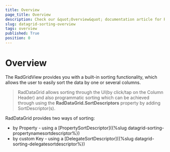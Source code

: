 ```yaml
---
title: Overview
page_title: Overview
description: Check our &quot;Overview&quot; documentation article for RadDataGrid for UWP control.
slug: datagrid-sorting-overview
tags: overview
published: True
position: 0
---
```


# Overview

The RadGridView provides you with a built-in sorting functionality, which allows the user to easily sort the data by one or several columns.

>RadDataGrid allows sorting through the UI(by click/tap on the Column Header) and also programmatic sorting which can be achieved through using the **RadDataGrid.SortDescriptors** property by adding SortDescriptor(s).

RadDataGrid provides two ways of sorting:

* by Property - using a [PropertySortDescriptor]({%slug datagrid-sorting-propertynamesortdescriptor%})
* by custom Key - using a [DelegateSortDescriptor]({%slug datagrid-sorting-delegatesortdescriptor%})
